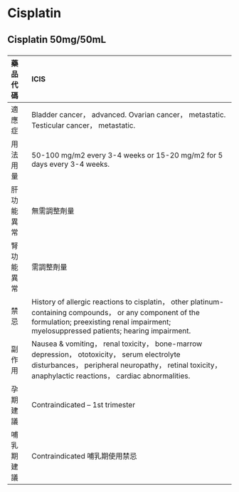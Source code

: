 # Cisplatin

## Cisplatin 50mg/50mL

##### 

| 藥品代碼   | ICIS                                                                                                                                                                                                    |
|:-----------|:--------------------------------------------------------------------------------------------------------------------------------------------------------------------------------------------------------|
| 適應症     | Bladder cancer， advanced. Ovarian cancer， metastatic. Testicular cancer， metastatic.                                                                                                                 |
| 用法用量   | 50-100 mg/m2 every 3-4 weeks or 15-20 mg/m2 for 5 days every 3-4 weeks.                                                                                                                                 |
| 肝功能異常 | 無需調整劑量                                                                                                                                                                                            |
| 腎功能異常 | 需調整劑量                                                                                                                                                                                              |
| 禁忌       | History of allergic reactions to cisplatin， other platinum-containing compounds， or any component of the formulation; preexisting renal impairment; myelosuppressed patients; hearing impairment.     |
| 副作用     | Nausea & vomiting， renal toxicity， bone-marrow depression， ototoxicity， serum electrolyte disturbances， peripheral neuropathy， retinal toxicity， anaphylactic reactions， cardiac abnormalities. |
| 孕期建議   | Contraindicated – 1st trimester                                                                                                                                                                         |
| 哺乳期建議 | Contraindicated 哺乳期使用禁忌                                                                                                                                                                          |

